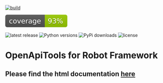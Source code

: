 [![build](https://github.com/MarketSquare/robotframework-openapitools/actions/workflows/on-push.yml/badge.svg)](https://github.com/MarketSquare/robotframework-openapitools/actions/workflows/on-push.yml)

![coverage](coverage-badge.svg)
<!-- ![coverage](https://img.shields.io/codecov/c/github/MarketSquare/robotframework-openapitools/main)
[![coverage](https://codecov.io/gh/MarketSquare/robotframework-openapitools/branch/main/graph/badge.svg)](https://codecov.io/gh/MarketSquare/robotframework-openapitools) -->

<!-- [![build](https://github.com/MarketSquare/robotframework-openapitools/actions/workflows/pythonapp.yml/badge.svg)](https://github.com/MarketSquare/robotframework-openapitools/actions/workflows/pythonapp.yml) -->

![latest release](https://img.shields.io/pypi/v/robotframework-openapitools?label=latest%20release)
![Python versions](https://img.shields.io/pypi/pyversions/robotframework-openapitools)
![PyPi downloads](https://img.shields.io/pypi/dm/robotframework-openapitools)
![license](https://img.shields.io/pypi/l/robotframework-openapitools)
<!-- ![license](https://img.shields.io/pypi/l/robotframework-openapitools) -->

<!-- [![PyPi downloads](https://img.shields.io/pypi/dm/robotframework-openapitools)](https://pypi.python.org/pypi/robotframework-openapitools) -->
<!-- [![latest version](https://img.shields.io/pypi/v/robotframework-openapitools)](https://pypi.python.org/pypi/robotframework-openapitools) -->

<!-- ![PyPi](https://img.shields.io/pypi/v/robotframework-openapitools?label=pypi%20package) -->
<!-- ![PyPi downloads](https://img.shields.io/pypi/dm/robotframework-openapitools) -->

# OpenApiTools for Robot Framework

## Please find the html documentation [here](https://marketsquare.github.io/robotframework-openapitools)
